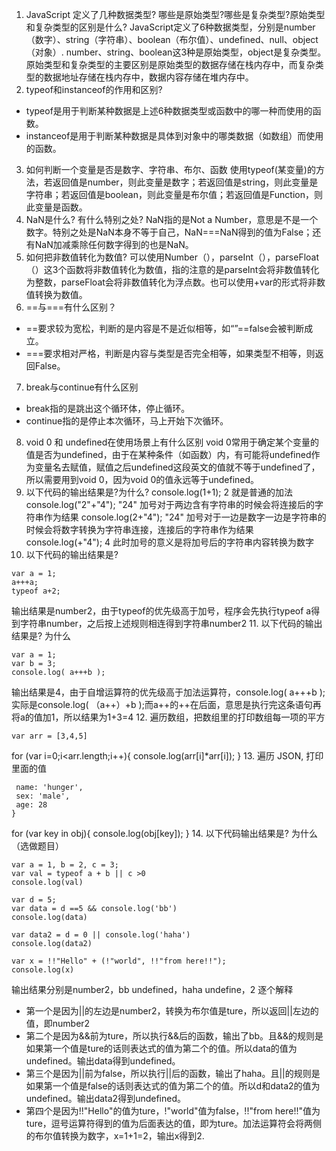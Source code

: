 1. JavaScript 定义了几种数据类型? 哪些是原始类型?哪些是复杂类型?原始类型和复杂类型的区别是什么?
JavaScript定义了6种数据类型，分别是number（数字）、string（字符串）、boolean（布尔值）、undefined、null、object（对象）.
number、string、boolean这3种是原始类型，object是复杂类型。
原始类型和复杂类型的主要区别是原始类型的数据存储在栈内存中，而复杂类型的数据地址存储在栈内存中，数据内容存储在堆内存中。
2. typeof和instanceof的作用和区别?
  - typeof是用于判断某种数据是上述6种数据类型或函数中的哪一种而使用的函数。
  - instanceof是用于判断某种数据是具体到对象中的哪类数据（如数组）而使用的函数。
3. 如何判断一个变量是否是数字、字符串、布尔、函数
使用typeof(某变量)的方法，若返回值是number，则此变量是数字；若返回值是string，则此变量是字符串；若返回值是boolean，则此变量是布尔值；若返回值是Function，则此变量是函数。
4. NaN是什么? 有什么特别之处?
NaN指的是Not a Number，意思是不是一个数字。特别之处是NaN本身不等于自己，NaN===NaN得到的值为False；还有NaN加减乘除任何数字得到的也是NaN。
5. 如何把非数值转化为数值?
可以使用Number（），parseInt（），parseFloat（）这3个函数将非数值转化为数值，指的注意的是parseInt会将非数值转化为整数，parseFloat会将非数值转化为浮点数。也可以使用+var的形式将非数值转换为数值。
6. ==与===有什么区别？
  - ==要求较为宽松，判断的是内容是不是近似相等，如“”==false会被判断成立。
  - ===要求相对严格，判断是内容与类型是否完全相等，如果类型不相等，则返回False。
7. break与continue有什么区别
  - break指的是跳出这个循环体，停止循环。
  - continue指的是停止本次循环，马上开始下次循环。
8. void 0 和 undefined在使用场景上有什么区别
void 0常用于确定某个变量的值是否为undefined，由于在某种条件（如函数）内，有可能将undefined作为变量名去赋值，赋值之后undefined这段英文的值就不等于undefined了，所以需要用到void 0，因为void 0的值永远等于undefined。
9. 以下代码的输出结果是?为什么?
console.log(1+1); 2 就是普通的加法    
console.log("2"+"4");  "24" 加号对于两边含有字符串的时候会将连接后的字符串作为结果
console.log(2+"4");  "24" 加号对于一边是数字一边是字符串的时候会将数字转换为字符串连接，连接后的字符串作为结果
console.log(+"4");  4 此时加号的意义是将加号后的字符串内容转换为数字
10. 以下代码的输出结果是?
```
var a = 1;  
a+++a;  
typeof a+2;
```
输出结果是number2，由于typeof的优先级高于加号，程序会先执行typeof a得到字符串number，之后按上述规则相连得到字符串number2
11. 以下代码的输出结果是? 为什么
 ```
 var a = 1;
 var b = 3;
 console.log( a+++b );
```
输出结果是4，由于自增运算符的优先级高于加法运算符，console.log( a+++b );实际是console.log( （a++）+b );而a++的++在后面，意思是执行完这条语句再将a的值加1，所以结果为1+3=4
12. 遍历数组，把数组里的打印数组每一项的平方
 ```
 var arr = [3,4,5]
 ```
 for (var i=0;i<arr.length;i++){
   console.log(arr[i]*arr[i]);
 }
13. 遍历 JSON, 打印里面的值
```var obj = {
 name: 'hunger', 
 sex: 'male', 
 age: 28 
}
```
for (var key in obj){
  console.log(obj[key]);
}
14. 以下代码输出结果是? 为什么 （选做题目）
```
var a = 1, b = 2, c = 3;
var val = typeof a + b || c >0
console.log(val) 

var d = 5;
var data = d ==5 && console.log('bb')
console.log(data)

var data2 = d = 0 || console.log('haha')
console.log(data2)
 
var x = !!"Hello" + (!"world", !!"from here!!");
console.log(x)
```
输出结果分别是number2，bb undefined，haha undefine，2
逐个解释
  - 第一个是因为||的左边是number2，转换为布尔值是ture，所以返回||左边的值，即number2
  - 第二个是因为&&前为ture，所以执行&&后的函数，输出了bb。且&&的规则是如果第一个值是ture的话则表达式的值为第二个的值。所以data的值为undefined。输出data得到undefined。
  - 第三个是因为||前为false，所以执行||后的函数，输出了haha。且||的规则是如果第一个值是false的话则表达式的值为第二个的值。所以d和data2的值为undefined。输出data2得到undefined。
  - 第四个是因为!!"Hello"的值为ture，!"world"值为false，!!"from here!!"值为ture，逗号运算符得到的值为后面表达的值，即为ture。加法运算符会将两侧的布尔值转换为数字，x=1+1=2，输出x得到2.
        